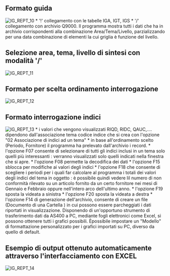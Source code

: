 ## Formato guida
![IG_REPT_10](http://localhost:3000/immagini/MBDOC_OGG-P_IGII80/IG_REPT_10.png)
 \* '!' collegamento con le tabelle IGA, IGT, IGS
 \* '/'  collegamento con archivio Q9000. Il programma mostra tutti i dati che ha in archivio corrispondenti alla combinazione Area/Tema/Livello, parzializzando per una data combinazione di elementi la cui griglia è funzione del livello.

## Selezione area, tema, livello di sintesi con modalità '/'
![IG_REPT_11](http://localhost:3000/immagini/MBDOC_OGG-P_IGII80/IG_REPT_11.png)
## Formato per scelta ordinamento interrogazione
![IG_REPT_12](http://localhost:3000/immagini/MBDOC_OGG-P_IGII80/IG_REPT_12.png)
## Formato interrogazione indici
![IG_REPT_13](http://localhost:3000/immagini/MBDOC_OGG-P_IGII80/IG_REPT_13.png)
 \* i valori che vengono visualizzati RIQD, RIDC, QAUC,.... dipendono dall'associazione tema codice indice che si crea con l'opzione "02 Associazione di indici ad un tema"
 \* in base all'ordinamento scelto (Periodo, Fornitore) il programma ha prelevato dall'archivio i  record.
 \* l'opzione F07 consente di selezionare di tutti gli indici inclusi in un tema solo quelli più interessanti :  verranno visualizzati solo quelli indicati nella finestra che si apre.
 \* l'opzione F08 permette la decodifica dei dati
 \* l'opzione F15 sblocca per modifiche ai valori degli indici
 \* l'opzione F18 che consente di scegliere i periodi per i quali far calcolare al programma i totali dei valori degli indici del tema in oggetto :  è possibile quindi vedere lil numero di non conformità rilevato su un articolo fornito da un certo fornitore nei mesi di Gennaio e Febbraio oppure nell'intero arco dell'ultimo anno.
 \* l'opzione F19 sposta la videata a sinistra
 \* l'opzione F20 sposta la videata a destra
 \* l'opzione F14 di generazione dell'archivio, consente di creare un file (Documento di una Cartella ) in cui possono essere parcheggiati i dati riportati in visualizzazione. Disponendo di un'opportuno strumento di trasferimento dati da AS400 a PC, mediante fogli elettronici come Excel, si possono ottenere tutti i grafici possibili. Èpossibile impostare un "Modello" di formattazione personalizzato per i grafici importati su PC, diverso da quello di default.

## Esempio di output ottenuto automaticamente attraverso l'interfacciamento con EXCEL
![IG_REPT_14](http://localhost:3000/immagini/MBDOC_OGG-P_IGII80/IG_REPT_14.png)